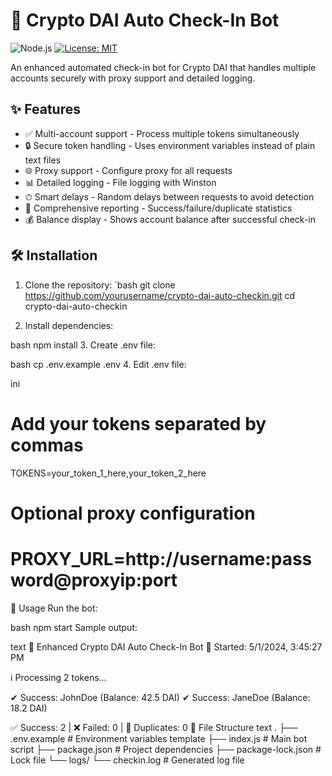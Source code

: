 # 🚀 Crypto DAI Auto Check-In Bot

![Node.js](https://img.shields.io/badge/Node.js-18+-green.svg)
[![License: MIT](https://img.shields.io/badge/License-MIT-yellow.svg)](https://opensource.org/licenses/MIT)

An enhanced automated check-in bot for Crypto DAI that handles multiple accounts securely with proxy support and detailed logging.

## ✨ Features

- ✅ Multi-account support - Process multiple tokens simultaneously
- 🔒 Secure token handling - Uses environment variables instead of plain text files
- 🌐 Proxy support - Configure proxy for all requests
- 📊 Detailed logging - File logging with Winston
- ⏱ Smart delays - Random delays between requests to avoid detection
- 📝 Comprehensive reporting - Success/failure/duplicate statistics
- 💰 Balance display - Shows account balance after successful check-in

## 🛠 Installation

1. Clone the repository:
   `bash
   git clone https://github.com/yourusername/crypto-dai-auto-checkin.git
   cd crypto-dai-auto-checkin

2. Install dependencies:

bash
npm install
3. Create .env file:

bash
cp .env.example .env
4. Edit .env file:

ini
# Add your tokens separated by commas
TOKENS=your_token_1_here,your_token_2_here

# Optional proxy configuration
# PROXY_URL=http://username:password@proxyip:port
🚀 Usage
Run the bot:

bash
npm start
Sample output:

text
🚀 Enhanced Crypto DAI Auto Check-In Bot
📅 Started: 5/1/2024, 3:45:27 PM

ℹ Processing 2 tokens...

✔ Success: JohnDoe (Balance: 42.5 DAI)
✔ Success: JaneDoe (Balance: 18.2 DAI)

✅ Success: 2 | ❌ Failed: 0 | 🚫 Duplicates: 0
📂 File Structure
text
.
├── .env.example            # Environment variables template
├── index.js                # Main bot script
├── package.json            # Project dependencies
├── package-lock.json       # Lock file
└── logs/
    └── checkin.log         # Generated log file
    
